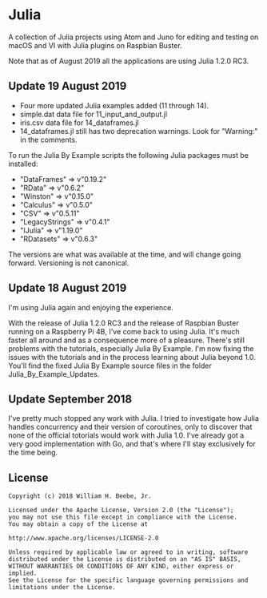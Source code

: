 # Julia

A collection of Julia projects using Atom and Juno for editing and testing
on macOS and VI with Julia plugins on Raspbian Buster.

Note that as of August 2019 all the applications are using Julia 1.2.0 RC3.

## Update 19 August 2019

* Four more updated Julia examples added (11 through 14).
* simple.dat data file for 11_input_and_output.jl
* iris.csv data file for 14_dataframes.jl
* 14_dataframes.jl still has two deprecation warnings. Look for "Warning:" in the comments.

To run the Julia By Example scripts the following Julia packages must be installed:

*  "DataFrames"    => v"0.19.2"
*  "RData"         => v"0.6.2"
*  "Winston"       => v"0.15.0"
*  "Calculus"      => v"0.5.0"
*  "CSV"           => v"0.5.11"
*  "LegacyStrings" => v"0.4.1"
*  "IJulia"        => v"1.19.0"
*  "RDatasets"     => v"0.6.3"

The versions are what was available at the time, and will change going forward.
Versioning is not canonical.

## Update 18 August 2019

I'm using Julia again and enjoying the experience.

With the release of Julia 1.2.0 RC3 and the release of Raspbian Buster running
on a Raspberry Pi 4B, I've come back to using Julia. It's much faster all around
and as a consequence more of a pleasure. There's still problems with the tutorials,
especially Julia By Example. I'm now fixing the issues with the tutorials and in
the process learning about Julia beyond 1.0. You'll find the fixed Julia By Example
source files in the folder Julia_By_Example_Updates.

## Update September 2018

I've pretty much stopped any work with Julia. I tried to investigate how Julia handles
concurrency and their version of coroutines, only to discover that none of the official
totorials would work with Julia 1.0. I've already got a very good implementation with
Go, and that's where I'll stay exclusively for the time being.

## License

    Copyright (c) 2018 William H. Beebe, Jr.

    Licensed under the Apache License, Version 2.0 (the "License");
    you may not use this file except in compliance with the License.
    You may obtain a copy of the License at

    http://www.apache.org/licenses/LICENSE-2.0

    Unless required by applicable law or agreed to in writing, software
    distributed under the License is distributed on an "AS IS" BASIS,
    WITHOUT WARRANTIES OR CONDITIONS OF ANY KIND, either express or implied.
    See the License for the specific language governing permissions and
    limitations under the License.
